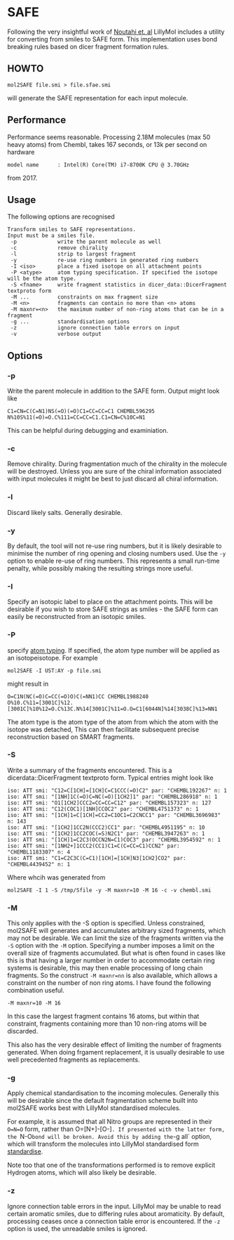 # SAFE
Following the very insightful work of [Noutahi et. al](https://arxiv.org/pdf/2310.10773.pdf)
LillyMol includes a utility for converting from smiles to SAFE form. This implementation uses bond breaking
rules based on dicer fragment formation rules.

## HOWTO
```
mol2SAFE file.smi > file.sfae.smi
```
will generate the SAFE representation for each input molecule.

## Performance
Performance seems reasonable. Processing 2.18M molecules (max 50 heavy
atoms) from Chembl, takes 167 seconds, or 13k per second on hardware
```
model name      : Intel(R) Core(TM) i7-8700K CPU @ 3.70GHz
```
from 2017.

## Usage

The following options are recognised
```
Transform smiles to SAFE representations.
Input must be a smiles file.
 -p             write the parent molecule as well
 -c             remove chirality
 -l             strip to largest fragment
 -y             re-use ring numbers in generated ring numbers
 -I <iso>       place a fixed isotope on all attachment points
 -P <atype>     atom typing specification. If specified the isotope will be the atom type.
 -S <fname>     write fragment statistics in dicer_data::DicerFragment textproto form
 -M ...         constraints on max fragment size
 -M <n>         fragments can contain no more than <n> atoms
 -M maxnr=<n>   the maximum number of non-ring atoms that can be in a fragment
 -g ...         standardisation options
 -z             ignore connection table errors on input
 -v             verbose output
```
## Options
### -p
Write the parent molecule in addition to the SAFE form. Output might look like
```
C1=CN=C(C=N1)NS(=O)(=O)C1=CC=CC=C1 CHEMBL596295
N%10S%11(=O)=O.C%111=CC=CC=C1.C1=CN=C%10C=N1
```
This can be helpful during debugging and examiniation.

### -c
Remove chirality. During fragmentation much of the chirality in the molecule will be
destroyed. Unless you are sure of the chiral information associated with input molecules
it might be best to just discard all chiral information.

### -l
Discard likely salts. Generally desirable.

### -y
By default, the tool will not re-use ring numbers, but it is likely desirable to 
minimise the number of ring opening and closing numbers used. Use the `-y` option to enable
re-use of ring numbers. This represents a small run-time penalty, while possibly making
the resulting strings more useful.

### -I
Specify an isotopic label to place on the attachment points. This will be desirable if
you wish to store SAFE strings as smiles - the SAFE form can easily be reconstructed
from an isotopic smiles.

### -P
specify [atom typing](/docs/Molecule_Lib/atom_typing.md). If specified, the atom type
number will be applied as an isotopeisotope. For example
```
mol2SAFE -I UST:AY -p file.smi
```
might result in
```
O=C1N(NC(=O)C=CC(=O)O)C(=NN1)CC CHEMBL1988240
O%10.C%11=[3001C]%12.[3001C]%10%12=O.C%13C.N%14[3001C]%11=O.O=C1[6044N]%14[3038C]%13=NN1
``` 
The atom type is the atom type of the atom from which the atom with the isotope was
detached, This can then facilitate subsequent precise reconstruction based on SMART
fragments.

### -S <fname>
Write a summary of the fragments encountered. This is a dicerdata::DicerFragment
textproto form. Typical entries might look like
```
iso: ATT smi: "C12=C[1CH]=[1CH]C=C1CCC(=O)C2" par: "CHEMBL192267" n: 1 
iso: ATT smi: "[1NH]1C(=O)C=NC(=O)[1CH2]1" par: "CHEMBL286918" n: 1 
iso: ATT smi: "O1[1CH2]CCC2=CC=CC=C12" par: "CHEMBL157323" n: 127 
iso: ATT smi: "C12(COC1)[1NH]CCOC2" par: "CHEMBL4751373" n: 1 
iso: ATT smi: "[1CH]1=C[1CH]=CC2=C1OC1=C2CNCC1" par: "CHEMBL3696983" n: 143 
iso: ATT smi: "[1CH2]1CC2N(CCC2)CC1" par: "CHEMBL4951195" n: 10 
iso: ATT smi: "[1CH2]1CC2COC(=S)N2C1" par: "CHEMBL3947263" n: 1 
iso: ATT smi: "[1CH]1=C2C3(OCCN2N=C1)COC3" par: "CHEMBL3954592" n: 1 
iso: ATT smi: "[1NH2+]1CCC2(CC1)C1=C(C=CC=C1)CCN2" par: "CHEMBL1183307" n: 4 
iso: ATT smi: "C1=C2C3C(C=C1)[1CH]=[1CH]N3[1CH2]CO2" par: "CHEMBL4439452" n: 1 
```
Where whcih was generated from
```
mol2SAFE -I 1 -S /tmp/Sfile -y -M maxnr=10 -M 16 -c -v chembl.smi
```

### -M
This only applies with the -S option is specified.
Unless constrained, mol2SAFE will generates and accumulates arbitrary sized fragments,
which may not be desirable. We can limit the size of the fragments written via the `-S`
option with the `-M` option. Specifying a number imposes a limit on the overall
size of fragments accumulated. But what is often found in cases like this is that
having a larger number in order to accommodate certain ring systems is desirable,
this may then enable processing of long chain fragments. So the construct `-M maxnr=nn`
is also available, which allows a constraint on the number of non ring atoms. I have
found the following combination useful.
```
-M maxnr=10 -M 16
```
In this case the largest fragment contains 16 atoms, but within that constraint,
fragments containing more than 10 non-ring atoms will be discarded.

This also has the very desirable effect of limiting the number of fragments
generated. When doing frgament replacement, it is usually desirable to use
well precedented fragments as replacements.

### -g
Apply chemical standardisation to the incoming molecules. Generally this will be
desirable since the default fragmentation scheme built into mol2SAFE works best
with LillyMol standardised molecules.

For example, it is assumed
that all Nitro groups are represented in their `O=N=O` form, rather than O=[N+]-[O-]`. If presented
with the latter form, the `N-O` bond will be broken. Avoid this by adding the `-g all` option,
which will transform the molecules into LillyMol standardised form
[standardise](/docs/Molecule_Lib/chemical_standardisation.md).

Note too that one of the transformations
performed is to remove explicit Hydrogen atoms, which will also likely be desirable.

### -z
Ignore connection table errors in the input. LillyMol may be unable to read
certain aromatic smiles, due to differing rules about aromaticity. By default,
processing ceases once a connection table error is encountered. If the `-z`
option is used, the unreadable smiles is ignored.

